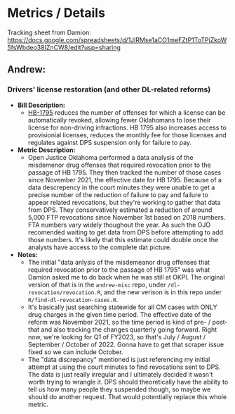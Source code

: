# Metrics / Details

Tracking sheet from Damion: https://docs.google.com/spreadsheets/d/1JlRMse1aCO1meFZtP1ToTPjZkoW5fsWbdeo38IZnCW8/edit?usp=sharing

## Andrew: 

### Drivers' license restoration (and other DL-related reforms)
  * **Bill Description:** 
    * [HB-1795](http://webserver1.lsb.state.ok.us/cf_pdf/2021-22%20int/hb/HB1795%20int.pdf) reduces the number of offenses for which a license can be automatically revoked, allowing fewer Oklahomans to lose their license for non-driving infractions. HB 1795 also increases access to provisionial licenses, reduces the monthly fee for those licenses and regulates against DPS suspension only for failure to pay.
  * **Metric Description:** 
    * Open Justice Oklahoma performed a data analysis of the misdemenor drug offenses that required revocation prior to the passage of HB 1795. They then tracked the number of those cases since November 2021, the effective date for HB 1795. Because of a data descrepency in the court minutes they were unable to get a precise number of the reduction of failure to pay and failure to appear related revocations, but they're working to gather that data from DPS. They conservatively estimated a reduction of around 5,000 FTP revocations since November 1st based on 2018 numbers. FTA numbers vary widely thoughout the year. As such the OJO recomended waiting to get data from DPS before attempting to add those numbers. It's likely that this estimate could double once the analysts have access to the complete dat picture.  
  * **Notes:** 
    * The initial "data anlysis of the misdemeanor drug offenses that required revocation prior to the passage of HB 1795" was what Damion asked me to do back when he was still at OKPI. The original version of that is in the `andrew-misc` repo, under `/dl-revocation/revocation.R`, and the new verison is in this repo under `R/find-dl-revocation-cases.R`.  
    * It's basically just searching statewide for all CM cases with ONLY drug charges in the given time period. The effective date of the reform was November 2021, so the time period is kind of pre- / post-that and also tracking the changes quarterly going forward. Right now, we're looking for Q1 of FY2023, so that's July / August / September / October of 2022. Gonna have to get that scraper issue fixed so we can include October.  
    * The "data discrepancy" mentioned is just referencing my initial attempt at using the court minutes to find revocations sent to DPS. The data is just really irregular and I ultimately decided it wasn't worth trying to wrangle it. DPS should theoretically have the ability to tell us how many people they suspended though, so maybe we should do another request. That would potentially replace this whole metric.
